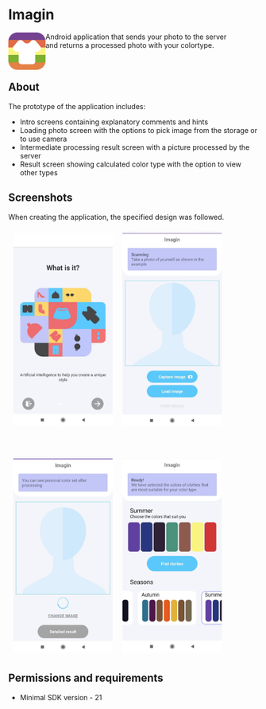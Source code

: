 # Imagin

<img src="/app/src/main/res/mipmap-hdpi/icon.png" align="left"
width="75" hspace="0" vspace="0"> 
Android application that sends your photo to the server  
and returns a processed photo with your colortype.
<br />
<br />
<br />

## About

The prototype of the application includes:
- Intro screens containing explanatory comments and hints
- Loading photo screen with the options to pick image from the storage or to use camera
- Intermediate processing result screen with a picture processed by the server
- Result screen showing calculated color type with the option to view other types

## Screenshots
When creating the application, the specified design was followed. 

[<img src="/screenshots/intro.jpg" align="left"
width="200"
    hspace="10" vspace="10">]("/screenshots/intro.jpg")
    
[<img src="/screenshots/findimage.jpg" align="center"
width="200"
    hspace="10" vspace="10">]("/screenshots/findimage.jpg")
    
<br />    
    
[<img src="/screenshots/sending.jpg" align="left"
width="200"
    hspace="10" vspace="10">]("/screenshots/sending.jpg")
    
[<img src="/screenshots/result.jpg" align="center"
width="200"
    hspace="10" vspace="10">]("/screenshots/result.jpg")

## Permissions and requirements

- Minimal SDK version - 21








